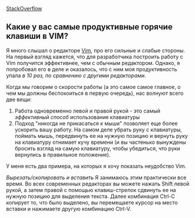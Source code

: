[StackOverflow](https://stackoverflow.com/questions/1218390/what-is-your-most-productive-shortcut-with-vim)

## Какие у вас самые продуктивные горячие клавиши в VIM?

Я много слышал о редакторе [Vim](http://www.vim.org/), про его сильные и слабые стороны. На первый взгляд кажется, что для разработчика построить работу с Vim получится эффективнее, чем с обычным редактором. Однако, я попробовал его в деле и оказалось, что с ним моя продуктивность упала _в 10 раз, по сравнению с другими редакторами_.

Когда мы говорим о скорости работы (а это самое самое главное, о чем мы должны беспокоиться в первую очередь), нас волнуют всего две вещи:
1. Работа одновременно левой и правой рукой - это самый *эффективный способ* использования клавиатуры
2. Подход "никогда не прикасаться к мыши" позволяет еще более ускорить вашу работу. На самом деле убрать руку с клавиатуры, поймать мышь, передвинуть ее на нужную позицию и вернуть руку на клавиатуру отнимает кучу времени (и вы частенько вынуждены бросить взгляд на самую клавиатуру, чтобы убедиться, что руки вернулись в правильное положение).

У меня есть два примера, на которых я хочу показать неудобство Vim.

*Вырезать/скопировать и вставить* Я занимаюсь этим практически все время. Во всех современных редакторах вы можете нажать Shift левой рукой, а затем правой с помощью клавиш-стрелок сдвинуть ее на нужную позицию для выделения текста. Далее комбинация Ctrl-C копирует то, что было выделено, вы перемещаете курсор на место вставки и нажимаете другую комбинацию Ctrl-V.


